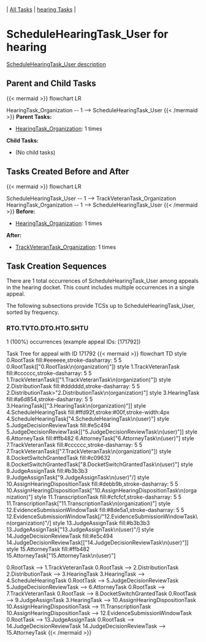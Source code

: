 ---
---
<!-- DO NOT EDIT THIS FILE.  This file is autogenerated. -->
| [All Tasks](../alltasks.md) | [hearing Tasks](tasklist.md) |

# ScheduleHearingTask_User for hearing

[ScheduleHearingTask_User description](../task_descr/ScheduleHearingTask_User.md)

## Parent and Child Tasks

{{< mermaid >}}
flowchart LR

HearingTask_Organization -- 1 --> ScheduleHearingTask_User
{{< /mermaid >}}
**Parent Tasks:**

   * [HearingTask_Organization](HearingTask_Organization.md): 1 times

**Child Tasks:**

   * (No child tasks)

## Tasks Created Before and After

{{< mermaid >}}
flowchart LR

ScheduleHearingTask_User -- 1 --> TrackVeteranTask_Organization
HearingTask_Organization -- 1 --> ScheduleHearingTask_User
{{< /mermaid >}}
**Before:**

   * [HearingTask_Organization](HearingTask_Organization.md): 1 times

**After:**

   * [TrackVeteranTask_Organization](TrackVeteranTask_Organization.md): 1 times

## Task Creation Sequences

There are 1 total occurrences of ScheduleHearingTask_User among appeals in the hearing docket.  This count includes multiple occurrences in a single appeal.

The following subsections provide TCSs up to ScheduleHearingTask_User, sorted by frequency.

### RTO.TVTO.DTO.HTO.SHTU

1 (100%) occurrences (example appeal IDs: [171792])

Task Tree for appeal with ID 171792
{{< mermaid >}}
flowchart TD
style 0.RootTask fill:#eeeeee,stroke-dasharray: 5 5
  0.RootTask(["0.RootTask\n(organization)"])
style 1.TrackVeteranTask fill:#cccccc,stroke-dasharray: 5 5
  1.TrackVeteranTask(["1.TrackVeteranTask\n(organization)"])
style 2.DistributionTask fill:#dddddd,stroke-dasharray: 5 5
  2.DistributionTask>"2.DistributionTask\n(organization)"]
style 3.HearingTask fill:#a6d854,stroke-dasharray: 5 5
  3.HearingTask[["3.HearingTask\n(organization)"]]
style 4.ScheduleHearingTask fill:#ffd92f,stroke:#00f,stroke-width:4px
  4.ScheduleHearingTask["4.ScheduleHearingTask\n(user)"]
style 5.JudgeDecisionReviewTask fill:#e5c494
  5.JudgeDecisionReviewTask[["5.JudgeDecisionReviewTask\n(user)"]]
style 6.AttorneyTask fill:#ffb482
  6.AttorneyTask["6.AttorneyTask\n(user)"]
style 7.TrackVeteranTask fill:#cccccc,stroke-dasharray: 5 5
  7.TrackVeteranTask(["7.TrackVeteranTask\n(organization)"])
style 8.DocketSwitchGrantedTask fill:#c09632
  8.DocketSwitchGrantedTask["8.DocketSwitchGrantedTask\n(user)"]
style 9.JudgeAssignTask fill:#b3b3b3
  9.JudgeAssignTask[\"9.JudgeAssignTask\n(user)"/]
style 10.AssignHearingDispositionTask fill:#debb9b,stroke-dasharray: 5 5
  10.AssignHearingDispositionTask["10.AssignHearingDispositionTask\n(organization)"]
style 11.TranscriptionTask fill:#cfcfcf,stroke-dasharray: 5 5
  11.TranscriptionTask["11.TranscriptionTask\n(organization)"]
style 12.EvidenceSubmissionWindowTask fill:#8de5a1,stroke-dasharray: 5 5
  12.EvidenceSubmissionWindowTask[/"12.EvidenceSubmissionWindowTask\n(organization)"/]
style 13.JudgeAssignTask fill:#b3b3b3
  13.JudgeAssignTask[\"13.JudgeAssignTask\n(user)"/]
style 14.JudgeDecisionReviewTask fill:#e5c494
  14.JudgeDecisionReviewTask[["14.JudgeDecisionReviewTask\n(user)"]]
style 15.AttorneyTask fill:#ffb482
  15.AttorneyTask["15.AttorneyTask\n(user)"]

0.RootTask --> 1.TrackVeteranTask
0.RootTask --> 2.DistributionTask
2.DistributionTask --> 3.HearingTask
3.HearingTask --> 4.ScheduleHearingTask
0.RootTask --> 5.JudgeDecisionReviewTask
5.JudgeDecisionReviewTask --> 6.AttorneyTask
0.RootTask --> 7.TrackVeteranTask
0.RootTask --> 8.DocketSwitchGrantedTask
0.RootTask --> 9.JudgeAssignTask
3.HearingTask --> 10.AssignHearingDispositionTask
10.AssignHearingDispositionTask --> 11.TranscriptionTask
10.AssignHearingDispositionTask --> 12.EvidenceSubmissionWindowTask
0.RootTask --> 13.JudgeAssignTask
0.RootTask --> 14.JudgeDecisionReviewTask
14.JudgeDecisionReviewTask --> 15.AttorneyTask
{{< /mermaid >}}


